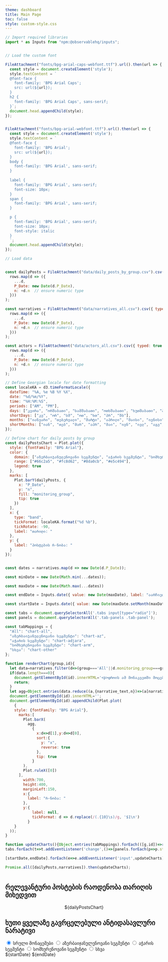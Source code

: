 ```yaml
---
theme: dashboard
title: Main Page
toc: false
style: custom-style.css
---
```


```js
// Import required libraries
import * as Inputs from "npm:@observablehq/inputs";


// Load the custom font

FileAttachment("fonts/bpg-arial-caps-webfont.ttf").url().then(url => {
  const style = document.createElement('style');
  style.textContent = `
  @font-face {
    font-family: 'BPG Arial Caps';
    src: url(${url});
  }
  h2 {
    font-family: 'BPG Arial Caps', sans-serif;
  }`;
  document.head.appendChild(style);
});


FileAttachment("fonts/bpg-arial-webfont.ttf").url().then(url => {
  const style = document.createElement('style');
  style.textContent = `
  @font-face {
    font-family: 'BPG Arial';
    src: url(${url});
  }
  body {
    font-family: 'BPG Arial', sans-serif;
  }
  
  label {
    font-family: 'BPG Arial', sans-serif;
    font-size: 10px;
  }
  span {
    font-family: 'BPG Arial', sans-serif;
  }

  p {
    font-family: 'BPG Arial', sans-serif;
    font-size: 10px;
    font-style: italic
  }
  `;
  document.head.appendChild(style);
});

```

```js
// Load data


const dailyPosts = FileAttachment("data/daily_posts_by_group.csv").csv({ typed: true }).then(rows => 
  rows.map(d => ({ 
    ...d, 
    P_Date: new Date(d.P_Date),
    n: +d.n  // ensure numeric type
  }))
);

const narratives = FileAttachment("data/narratives_all.csv").csv({ typed: true }).then(rows => 
  rows.map(d => ({ 
    ...d, 
    P_Date: new Date(d.P_Date),
    n: +d.n  // ensure numeric type
  }))
);

const actors = FileAttachment("data/actors_all.csv").csv({ typed: true }).then(rows => 
  rows.map(d => ({ 
    ...d, 
    P_Date: new Date(d.P_Date),
    n: +d.n  // ensure numeric type
  }))
);
```



```js
// Define Georgian locale for date formatting
const localeKA = d3.timeFormatLocale({
  dateTime: "%A, %e %B %Y %X",
  date: "%d/%m/%Y",
  time: "%H:%M:%S",
  periods: ["AM", "PM"],
  days: ["კვირა", "ორშაბათი", "სამშაბათი", "ოთხშაბათი", "ხუთშაბათი", "პარასკევი", "შაბათი"],
  shortDays: ["კვ", "ორ", "სმ", "ოთ", "ხთ", "პრ", "შბ"],
  months: ["იანვარი", "თებერვალი", "მარტი", "აპრილი", "მაისი", "ივნისი", "ივლისი", "აგვისტო", "სექტემბერი", "ოქტომბერი", "ნოემბერი", "დეკემბერი"],
  shortMonths: ["იან", "თებ", "მარ", "აპრ", "მაი", "ივნ", "ივლ", "აგვ", "სექ", "ოქტ", "ნოე", "დეკ"]
});

// Define chart for daily posts by group
const dailyPostsChart = Plot.plot({
  style: {fontFamily: "BPG Arial"},
  color: {
    domain: ["აზერბაიჯანულენოვანი სეგმენტი", "აჭარის სეგმენტი", "სომხურენოვანი სეგმენტი", "სხვა"],
    range: ["#66c2a5", "#fc8d62", "#8da0cb", "#e5c494"],
    legend: true
  },
  marks: [
    Plot.barY(dailyPosts, {
      x: "P_Date",
      y: "n",
      fill: "monitoring_group",
      tip: true
    })
  ],
  x: {
    type: "band",
    tickFormat: localeKA.format("%d %b"),
    tickRotate: -90,
    label: "თარიღი: "
  },
  y: {
    label: "პოსტების რ-ნობა: "
  }
});

```

```js

const dates = narratives.map(d => new Date(d.P_Date));

const minDate = new Date(Math.min(...dates));

const maxDate = new Date(Math.max(...dates))

const endDate = Inputs.date({ value: new Date(maxDate), label: "აარჩიეთ საბოლოო თარიღი" });

const startDate = Inputs.date({ value: new Date(maxDate.setMonth(maxDate.getMonth() - 1)), label: "აარჩიეთ საწყისი თარიღი" });

const tabs = document.querySelectorAll('.tabs input[type="radio"]');
const panels = document.querySelectorAll('.tab-panels .tab-panel');

const tabMappings = {
  "All": "chart-all",
  "აზერბაიჯანულენოვანი სეგმენტი": "chart-az",
  "აჭარის სეგმენტი": "chart-adjara",
  "სომხურენოვანი სეგმენტი": "chart-arm",
  "სხვა": "chart-other"
};

function renderChart(group,id){
  let data=narratives.filter(d=>(group==='All'||d.monitoring_group===group)&&d.P_Date>=startDate.value&&d.P_Date<=endDate.value);
  if(data.length===0){
    document.getElementById(id).innerHTML='<p>დროის ამ მონაკვეთში მოცემული სეგმენტის შესაბამისი მონაცემები არ არსებობს</p>';
    return;
  }
  let agg=Object.entries(data.reduce((a,{narrative_text,n})=>(a[narrative_text]=(a[narrative_text]||0)+n,a),{})).sort(([,a],[,b])=>b-a).slice(0,7);
  document.getElementById(id).innerHTML='';
  document.getElementById(id).appendChild(Plot.plot(
    {
    style: {fontFamily: "BPG Arial"},
      marks:[
        Plot.barX(
          agg,
            {
              x:d=>d[1],y:d=>d[0],
              sort:{
                y: "x",
                reverse: true
              },
              tip: true
            }
        ),
        Plot.ruleX([0])
      ],
        width:700,
        height:400,
        marginLeft:150,
        x:{
          label: "რ-ნობა: "
        },
        y:{
            label: null,
            tickFormat: d => d.replace(/(.{10}\s)/g, '$1\n')
          }
    }
  ));
}

function updateCharts(){Object.entries(tabMappings).forEach(([g,id])=>renderChart(g,id));}
tabs.forEach(t=>t.addEventListener('change',()=>{panels.forEach(p=>p.style.display='none');document.getElementById(`${t.id}-panel`).style.display='block';updateCharts();}));

[startDate,endDate].forEach(e=>e.addEventListener('input',updateCharts));

Promise.all([dailyPosts,narratives]).then(updateCharts);



```

<div class="grid grid-cols-4">

  <div class="card grid-colspan-2 grid-rowspan-1">
    <h2>რელევანტური პოსტების რაოდენობა თარიღის მიხედვით</h2>
    <figure style="max-width: none;">
      <div style="display: flex; flex-direction: column; align-items: center;">
        <div style="display: flex; align-items: center;">
          ${dailyPostsChart}
        </div>
      </div>
    </figure>
  </div>

  <div class="card grid-colspan-2">
    <h2>ხუთი ყველაზე გავრცელებული ანტიდასავლური ნარატივი</h2>
        <div class="tabs">
          <input type="radio" name="tabset" id="tab-full-data" value="All" checked>
          <label for="tab-full-data">სრული მონაცემები</label>
          <input type="radio" name="tabset" id="tab2" value="აზერბაიჯანულენოვანი სეგმენტი">
          <label for="tab2">აზერბაიჯანულენოვანი სეგმენტი</label>
          <input type="radio" name="tabset" id="tab3" value="აჭარის სეგმენტი">
          <label for="tab3">აჭარის სეგმენტი</label>
          <input type="radio" name="tabset" id="tab4" value="სომხურენოვანი სეგმენტი">
          <label for="tab4">სომხურენოვანი სეგმენტი</label>
          <input type="radio" name="tabset" id="tab5" value="სხვა">
          <label for="tab5">სხვა</label>
        </div>
        <div class="tab-panels">
          <div class="tab-panel" id="tab-full-data-panel" style="display:block;"><div id="chart-all"></div></div>
          <div class="tab-panel" id="tab2-panel" style="display:none;"><div id="chart-az"></div></div>
          <div class="tab-panel" id="tab3-panel" style="display:none;"><div id="chart-adjara"></div></div>
          <div class="tab-panel" id="tab4-panel" style="display:none;"><div id="chart-arm"></div></div>
          <div class="tab-panel" id="tab5-panel" style="display:none;"><div id="chart-other"></div></div>
        </div>
      ${startDate}
      ${endDate}
    </div>
  </div>
</div>
